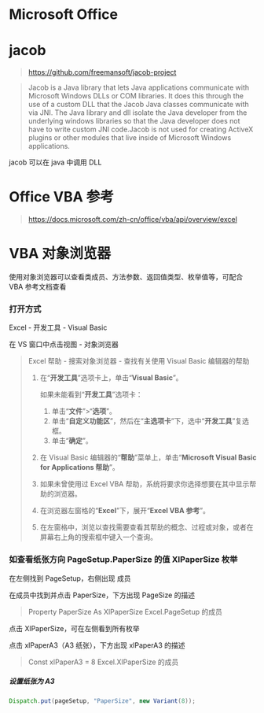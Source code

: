 # Microsoft Office

# jacob

> https://github.com/freemansoft/jacob-project

> Jacob is a Java library that lets Java applications communicate with Microsoft Windows DLLs or COM libraries. It does this through the use of a custom DLL that the Jacob Java classes communicate with via JNI. The Java library and dll isolate the Java developer from the underlying windows libraries so that the Java developer does not have to write custom JNI code.Jacob is not used for creating ActiveX plugins or other modules that live inside of Microsoft Windows applications.

jacob 可以在 java 中调用 DLL

# Office VBA 参考

> https://docs.microsoft.com/zh-cn/office/vba/api/overview/excel

# VBA 对象浏览器

使用对象浏览器可以查看类成员、方法参数、返回值类型、枚举值等，可配合 VBA 参考文档查看

### 打开方式

Excel - 开发工具 - Visual Basic

在 VS 窗口中点击视图 - 对象浏览器

> Excel 帮助 - 搜索对象浏览器 - 查找有关使用 Visual Basic 编辑器的帮助
>
> 1. 在“**开发工具**”选项卡上，单击“**Visual Basic**”。
>
>    如果未能看到“**开发工具**”选项卡：
>
>    1. 单击“**文件**”>“**选项**”。
>    2. 单击“**自定义功能区**”，然后在“**主选项卡**”下，选中“**开发工具**”复选框。
>    3. 单击“**确定**”。
>
> 2. 在 Visual Basic 编辑器的“**帮助**”菜单上，单击“**Microsoft Visual Basic for Applications 帮助**”。
>
> 3. 如果未曾使用过 Excel VBA 帮助，系统将要求你选择想要在其中显示帮助的浏览器。
>
> 4. 在浏览器左窗格的“**Excel**”下，展开“**Excel VBA 参考**”。
>
> 5. 在左窗格中，浏览以查找需要查看其帮助的概念、过程或对象，或者在屏幕右上角的搜索框中键入一个查询。

### 如查看纸张方向 PageSetup.PaperSize 的值 XlPaperSize 枚举

在左侧找到 PageSetup，右侧出现 成员

在成员中找到并点击 PaperSize，下方出现 PageSize 的描述

> Property PaperSize As XlPaperSize
>     Excel.PageSetup 的成员

点击 XlPaperSize，可在左侧看到所有枚举

点击 xlPaperA3（A3 纸张），下方出现 xlPaperA3 的描述

> Const xlPaperA3 = 8
>     Excel.XlPaperSize 的成员

##### 设置纸张为 A3

```java
Dispatch.put(pageSetup, "PaperSize", new Variant(8));
```

